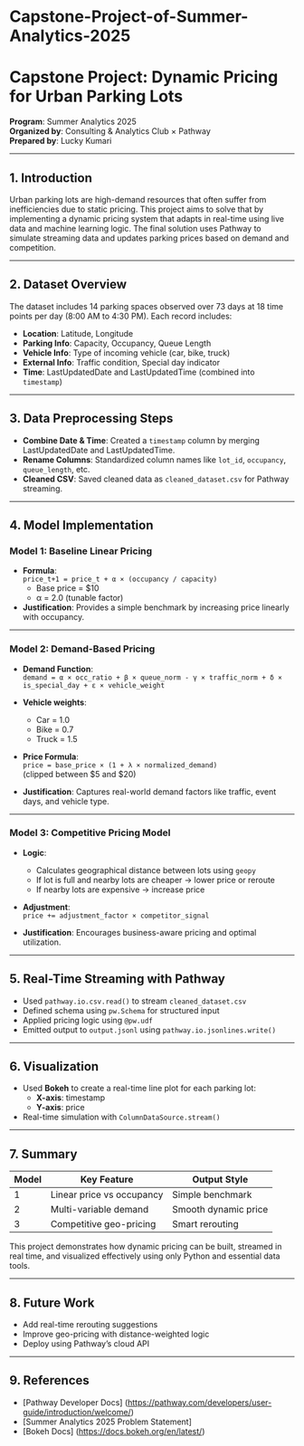 # Capstone-Project-of-Summer-Analytics-2025
# Capstone Project: Dynamic Pricing for Urban Parking Lots

**Program**: Summer Analytics 2025  
**Organized by**: Consulting & Analytics Club × Pathway  
**Prepared by**: Lucky Kumari

---

## 1. Introduction

Urban parking lots are high-demand resources that often suffer from inefficiencies due to static pricing. This project aims to solve that by implementing a dynamic pricing system that adapts in real-time using live data and machine learning logic. The final solution uses Pathway to simulate streaming data and updates parking prices based on demand and competition.

---

## 2. Dataset Overview

The dataset includes 14 parking spaces observed over 73 days at 18 time points per day (8:00 AM to 4:30 PM). Each record includes:

- **Location**: Latitude, Longitude  
- **Parking Info**: Capacity, Occupancy, Queue Length  
- **Vehicle Info**: Type of incoming vehicle (car, bike, truck)  
- **External Info**: Traffic condition, Special day indicator  
- **Time**: LastUpdatedDate and LastUpdatedTime (combined into `timestamp`)  

---

## 3. Data Preprocessing Steps

- **Combine Date & Time**: Created a `timestamp` column by merging LastUpdatedDate and LastUpdatedTime.  
- **Rename Columns**: Standardized column names like `lot_id`, `occupancy`, `queue_length`, etc.  
- **Cleaned CSV**: Saved cleaned data as `cleaned_dataset.csv` for Pathway streaming.  

---

## 4. Model Implementation

### Model 1: Baseline Linear Pricing

- **Formula**:  
  `price_t+1 = price_t + α × (occupancy / capacity)`  
  - Base price = $10  
  - α = 2.0 (tunable factor)  
- **Justification**: Provides a simple benchmark by increasing price linearly with occupancy.

---

### Model 2: Demand-Based Pricing

- **Demand Function**:  
  `demand = α × occ_ratio + β × queue_norm - γ × traffic_norm + δ × is_special_day + ε × vehicle_weight`

- **Vehicle weights**:  
  - Car = 1.0  
  - Bike = 0.7  
  - Truck = 1.5

- **Price Formula**:  
  `price = base_price × (1 + λ × normalized_demand)`  
  (clipped between $5 and $20)

- **Justification**: Captures real-world demand factors like traffic, event days, and vehicle type.

---

### Model 3: Competitive Pricing Model

- **Logic**:
  - Calculates geographical distance between lots using `geopy`
  - If lot is full and nearby lots are cheaper → lower price or reroute
  - If nearby lots are expensive → increase price

- **Adjustment**:  
  `price += adjustment_factor × competitor_signal`

- **Justification**: Encourages business-aware pricing and optimal utilization.

---

## 5. Real-Time Streaming with Pathway

- Used `pathway.io.csv.read()` to stream `cleaned_dataset.csv`
- Defined schema using `pw.Schema` for structured input
- Applied pricing logic using `@pw.udf`
- Emitted output to `output.jsonl` using `pathway.io.jsonlines.write()`

---

## 6. Visualization

- Used **Bokeh** to create a real-time line plot for each parking lot:
  - **X-axis**: timestamp  
  - **Y-axis**: price  
- Real-time simulation with `ColumnDataSource.stream()`

---

## 7. Summary

| Model  | Key Feature             | Output Style        |
|--------|--------------------------|----------------------|
| 1      | Linear price vs occupancy | Simple benchmark     |
| 2      | Multi-variable demand     | Smooth dynamic price |
| 3      | Competitive geo-pricing   | Smart rerouting      |

This project demonstrates how dynamic pricing can be built, streamed in real time, and visualized effectively using only Python and essential data tools.

---

## 8. Future Work

- Add real-time rerouting suggestions  
- Improve geo-pricing with distance-weighted logic  
- Deploy using Pathway’s cloud API  

---

## 9. References

- [Pathway Developer Docs]
  (https://pathway.com/developers/user-guide/introduction/welcome/)  
- [Summer Analytics 2025 Problem Statement] 
- [Bokeh Docs]
  (https://docs.bokeh.org/en/latest/)  
